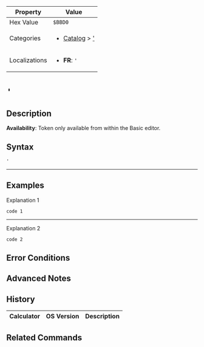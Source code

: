 | Property      | Value |
|---------------|-------|
| Hex Value     | `$BBD0`|
| Categories    | <ul><li>[Catalog](../categories/Catalog.md) > ['](../categories/Catalog.md#')</li></ul> |
| Localizations | <ul><li><b>FR</b>: `'`</li></ul> |

# `'`

## Description



<b>Availability</b>: Token only available from within the Basic editor.

## Syntax
`'`

<hr>

## Examples

Explanation 1
```ti-basic
code 1
```
---
Explanation 2
```ti-basic
code 2
```

## Error Conditions


## Advanced Notes


## History
| Calculator | OS Version | Description |
|------------|------------|-------------|


## Related Commands

    